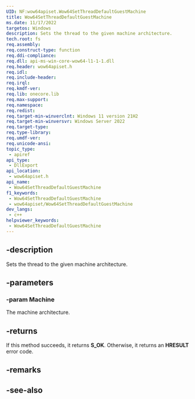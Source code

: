 ```yaml
---
UID: NF:wow64apiset.Wow64SetThreadDefaultGuestMachine
title: Wow64SetThreadDefaultGuestMachine
ms.date: 11/17/2022
targetos: Windows
description: Sets the thread to the given machine architecture.
tech.root: fs
req.assembly: 
req.construct-type: function
req.ddi-compliance: 
req.dll: api-ms-win-core-wow64-l1-1-1.dll
req.header: wow64apiset.h
req.idl: 
req.include-header: 
req.irql: 
req.kmdf-ver: 
req.lib: onecore.lib
req.max-support: 
req.namespace: 
req.redist: 
req.target-min-winverclnt: Windows 11 version 21H2
req.target-min-winversvr: Windows Server 2022
req.target-type: 
req.type-library: 
req.umdf-ver: 
req.unicode-ansi: 
topic_type:
 - apiref
api_type:
 - DllExport
api_location:
 - wow64apiset.h
api_name:
 - Wow64SetThreadDefaultGuestMachine
f1_keywords:
 - Wow64SetThreadDefaultGuestMachine
 - wow64apiset/Wow64SetThreadDefaultGuestMachine
dev_langs:
 - c++
helpviewer_keywords:
 - Wow64SetThreadDefaultGuestMachine
---
```


## -description

Sets the thread to the given machine architecture.

## -parameters

### -param Machine

The machine architecture.

## -returns

If this method succeeds, it returns **S_OK**. Otherwise, it returns an **HRESULT** error code.

## -remarks

## -see-also
